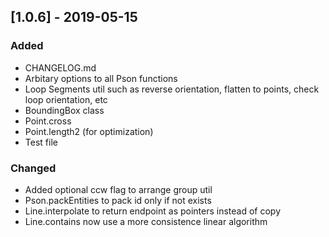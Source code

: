 ## [1.0.6] - 2019-05-15
### Added
- CHANGELOG.md
- Arbitary options to all Pson functions
- Loop Segments util such as reverse orientation, flatten to points, check loop orientation, etc
- BoundingBox class
- Point.cross
- Point.length2 (for optimization)
- Test file

### Changed
- Added optional ccw flag to arrange group util
- Pson.packEntities to pack id only if not exists
- Line.interpolate to return endpoint as pointers instead of copy
- Line.contains now use a more consistence linear algorithm